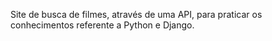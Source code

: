 Site de busca de filmes, através de uma API, para praticar os conhecimentos referente a Python e Django.
